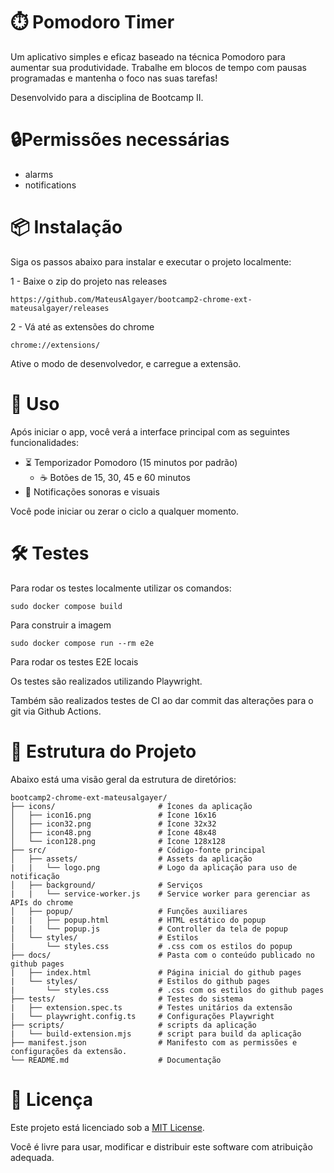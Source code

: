 # ⏱️ Pomodoro Timer

Um aplicativo simples e eficaz baseado na técnica Pomodoro para aumentar sua produtividade. Trabalhe em blocos de tempo com pausas programadas e mantenha o foco nas suas tarefas!

Desenvolvido para a disciplina de Bootcamp II.

# 🔒Permissões necessárias

- alarms
- notifications

# 📦 Instalação

Siga os passos abaixo para instalar e executar o projeto localmente:

1 - Baixe o zip do projeto nas releases

```
https://github.com/MateusAlgayer/bootcamp2-chrome-ext-mateusalgayer/releases
```

2 - Vá até as extensões do chrome 

```
chrome://extensions/
```

Ative o modo de desenvolvedor, e carregue a extensão.

# 🚀 Uso

Após iniciar o app, você verá a interface principal com as seguintes funcionalidades:

* ⏳ Temporizador Pomodoro (15 minutos por padrão)
  * ☕ Botões de 15, 30, 45 e 60 minutos
* 🔔 Notificações sonoras e visuais

Você pode iniciar ou zerar o ciclo a qualquer momento.

# 🛠️ Testes

Para rodar os testes localmente utilizar os comandos:

```
sudo docker compose build
```
Para construir a imagem

```
sudo docker compose run --rm e2e
```
Para rodar os testes E2E locais

Os testes são realizados utilizando Playwright.

Também são realizados testes de CI ao dar commit das alterações para o git via Github Actions.

# 🧱 Estrutura do Projeto

Abaixo está uma visão geral da estrutura de diretórios:

```
bootcamp2-chrome-ext-mateusalgayer/
├── icons/                       # Ícones da aplicação
│   ├── icon16.png               # Ícone 16x16
│   ├── icon32.png               # Ícone 32x32
│   ├── icon48.png               # Ícone 48x48
│   └── icon128.png              # Ícone 128x128
├── src/                         # Código-fonte principal
│   ├── assets/                  # Assets da aplicação
|   |   └── logo.png             # Logo da aplicação para uso de notificação
│   ├── background/              # Serviços 
|   |   └── service-worker.js    # Service worker para gerenciar as APIs do chrome
│   ├── popup/                   # Funções auxiliares
|   |   ├── popup.html           # HTML estático do popup
|   |   └── popup.js             # Controller da tela de popup
│   └── styles/                  # Estilos
|       └── styles.css           # .css com os estilos do popup
├── docs/                        # Pasta com o conteúdo publicado no github pages
|   ├── index.html               # Página inicial do github pages
|   └── styles/                  # Estilos do github pages
|       └── styles.css           # .css com os estilos do github pages
├── tests/                       # Testes do sistema
|   ├── extension.spec.ts        # Testes unitários da extensão
|   └── playwright.config.ts     # Configurações Playwright
├── scripts/                     # scripts da aplicação
|   └── build-extension.mjs      # script para build da aplicação
├── manifest.json                # Manifesto com as permissões e configurações da extensão.
└── README.md                    # Documentação
```

# 📄 Licença

Este projeto está licenciado sob a [MIT License](https://opensource.org/licenses/MIT).

Você é livre para usar, modificar e distribuir este software com atribuição adequada.

